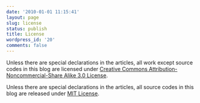 ```yaml
---
date: '2010-01-01 11:15:41'
layout: page
slug: license
status: publish
title: License
wordpress_id: '20'
comments: false
---
```


Unless there are special declarations in the articles, all work except source codes in this blog are licensed under [Creative Commons Attribution-Noncommercial-Share Alike 3.0 License](https://creativecommons.org/licenses/by-nc-sa/3.0/).

Unless there are special declarations in the articles, all source codes in this blog are released under [MIT License](https://choosealicense.com/licenses/mit/).
